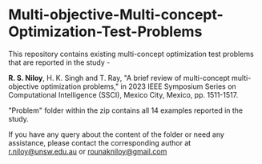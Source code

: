 # Multi-objective-Multi-concept-Optimization-Test-Problems

This repository contains existing multi-concept optimization test problems that are reported in the study -

**R. S. Niloy**, H. K. Singh and T. Ray, "A brief review of multi-concept multi-objective optimization problems," in 2023 IEEE Symposium Series on Computational Intelligence (SSCI), Mexico City, Mexico, pp. 1511-1517.

"Problem" folder within the zip contains all 14 examples reported in the study.

If you have any query about the content of the folder or need any assistance, please contact the corresponding author at r.niloy@unsw.edu.au or rounakniloy@gmail.com
